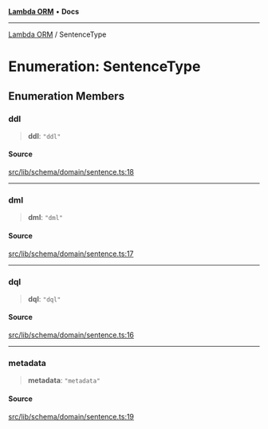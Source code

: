 [**Lambda ORM**](../README.md) • **Docs**

***

[Lambda ORM](../README.md) / SentenceType

# Enumeration: SentenceType

## Enumeration Members

### ddl

> **ddl**: `"ddl"`

#### Source

[src/lib/schema/domain/sentence.ts:18](https://github.com/lambda-orm/lambdaorm-base/blob/b218b3f63a52b1177feec1e7ed5eb0f37947c503/src/lib/schema/domain/sentence.ts#L18)

***

### dml

> **dml**: `"dml"`

#### Source

[src/lib/schema/domain/sentence.ts:17](https://github.com/lambda-orm/lambdaorm-base/blob/b218b3f63a52b1177feec1e7ed5eb0f37947c503/src/lib/schema/domain/sentence.ts#L17)

***

### dql

> **dql**: `"dql"`

#### Source

[src/lib/schema/domain/sentence.ts:16](https://github.com/lambda-orm/lambdaorm-base/blob/b218b3f63a52b1177feec1e7ed5eb0f37947c503/src/lib/schema/domain/sentence.ts#L16)

***

### metadata

> **metadata**: `"metadata"`

#### Source

[src/lib/schema/domain/sentence.ts:19](https://github.com/lambda-orm/lambdaorm-base/blob/b218b3f63a52b1177feec1e7ed5eb0f37947c503/src/lib/schema/domain/sentence.ts#L19)

